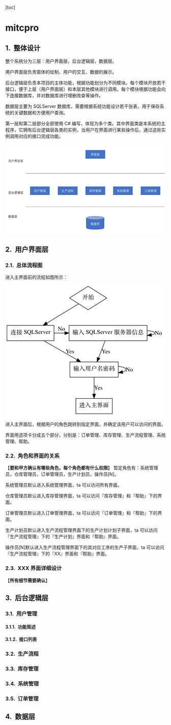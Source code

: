 <style type="text/css">
        /* automatic heading numbering */
    
    h1 {
        counter-reset: h2counter;
    }
    h2 {
        counter-reset: h3counter;
    }
    h3 {
        counter-reset: h4counter;
    }
    h4 {
        counter-reset: h5counter;
    }
    h5 {
        counter-reset: h6counter;
    }
    h6 {} h2:before {
        counter-increment: h2counter;
        content: counter(h2counter) ".\0000a0\0000a0";
    }
    h3:before {
        counter-increment: h3counter;
        content: counter(h2counter) "." counter(h3counter) ".\0000a0\0000a0";
    }
    h4:before {
        counter-increment: h4counter;
        content: counter(h2counter) "." counter(h3counter) "." counter(h4counter) ".\0000a0\0000a0";
    }
    h5:before {
        counter-increment: h5counter;
        content: counter(h2counter) "." counter(h3counter) "." counter(h4counter) "." counter(h5counter) ".\0000a0\0000a0";
    }
    h6:before {
        counter-increment: h6counter;
        content: counter(h2counter) "." counter(h3counter) "." counter(h4counter) "." counter(h5counter) "." counter(h6counter) ".\0000a0\0000a0";
    }
</style>

[toc]
# mitcpro
## 整体设计
整个系统分为三层：用户界面层，后台逻辑层，数据层。

用户界面层负责窗体的绘制、用户的交互、数据的展示。

后台逻辑层负责本项目的主体功能，根据功能划分为不同模块。每个模块开放若干接口，便于上层（用户界面层）和本层其他模块进行调用。每个模块根据功能会向下连接数据库，并对数据库进行增删改查等操作。

数据层主要为 SQLServer 数据库，需要根据系统功能设计若干张表，用于保存系统的关键数据和方便用户查询。

第一层和第二层部分全部使用 C# 编写，体现为多个类。其中界面类是本系统的主程序，它拥有后台逻辑层各类的实例，当用户在界面进行某些操作后，通过这些实例调用对应的接口完成功能。


![ss](proj_diagram.png)

## 用户界面层

### 总体流程图
进入主界面前的流程如图所示：


![ss](ui_whole.png)


进入主界面后，根据用户的角色跳转到指定界面，并确定该用户可以访问的界面。

界面用选项卡分成五个部分，分别是：订单管理、库存管理、生产流程管理、系统管理、帮助。

### 角色和界面的关系


【**要和甲方确认有哪些角色，每个角色都有什么权限**】
暂定角色有：系统管理员，仓库管理员，订单管理员，生产计划员，操作员[N]。

系统管理员默认进入系统管理界面，ta 可以访问所有界面。

仓库管理员默认进入库存管理界面，ta 可以访问『库存管理』和『帮助』下的界面。

订单管理员默认进入订单管理界面，ta 可以访问『订单管理』和『帮助』下的界面。

生产计划员默认进入生产流程管理界面下的生产计划计划子界面，ta 可以访问『生产流程管理』下的『生产计划』界面和『帮助』界面。

操作员[N]默认进入生产流程管理界面下的其对应工序的生产子界面，ta 可以访问『生产流程管理』下的『XX』界面和『帮助』界面。

### XXX 界面详细设计
【**所有细节需要确认**】

## 后台逻辑层

### 用户管理

#### 功能简述

#### 接口列表

### 生产流程

### 库存管理

### 系统管理

### 订单管理

## 数据层




